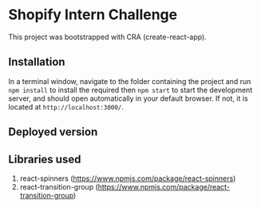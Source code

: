 # Shopify Intern Challenge
This project was bootstrapped with CRA (create-react-app).

## Installation
In a terminal window, navigate to the folder containing the project and run `npm install` to install the required then `npm start` to start the development server, and should open automatically in your default browser. If not, it is located at `http://localhost:3000/`.

## Deployed version


## Libraries used
1. react-spinners (https://www.npmjs.com/package/react-spinners)
2. react-transition-group (https://www.npmjs.com/package/react-transition-group)